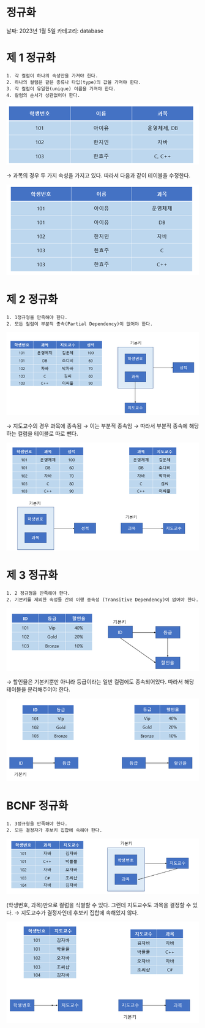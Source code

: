 # 정규화

날짜: 2023년 1월 5일
카테고리: database

# 제 1 정규화

```
1. 각 컬럼이 하나의 속성만을 가져야 한다.
2. 하나의 컬럼은 같은 종류나 타입(type)의 값을 가져야 한다.
3. 각 컬럼이 유일한(unique) 이름을 가져야 한다.
4. 칼럼의 순서가 상관없어야 한다.
```

![Untitled](../images/%EC%A0%95%EA%B7%9C%ED%99%94_1.png)

→ 과목의 경우 두 가지 속성을 가지고 있다. 따라서 다음과 같이 테이블을 수정한다.

![Untitled](../images/%EC%A0%95%EA%B7%9C%ED%99%94_2.png)

# 제 2 정규화

```
1. 1정규형을 만족해야 한다.
2. 모든 컬럼이 부분적 종속(Partial Dependency)이 없어야 한다.
```

![Untitled](../images/%EC%A0%95%EA%B7%9C%ED%99%94_3.png)

→ 지도교수의 경우 과목에 종속됨 → 이는 부분적 종속임 → 따라서 부분적 종속에 해당하는 컬럼을 테이블로 따로 뺀다.

![Untitled](../images/%EC%A0%95%EA%B7%9C%ED%99%94_4.png)

# 제 3 정규화

```
1. 2 정규형을 만족해야 한다.
2. 기본키를 제외한 속성들 간의 이행 종속성 (Transitive Dependency)이 없어야 한다.
```

![Untitled](../images/%EC%A0%95%EA%B7%9C%ED%99%94_5.png)

→ 할인율은 기본키뿐만 아니라 등급이라는 일반 컬럼에도 종속되어있다. 따라서 해당 테이블을 분리해주어야 한다.

![Untitled](../images/%EC%A0%95%EA%B7%9C%ED%99%94_6.png)

# BCNF 정규화

```
1. 3정규형을 만족해야 한다.
2. 모든 결정자가 후보키 집합에 속해야 한다.
```

![Untitled](../images/%EC%A0%95%EA%B7%9C%ED%99%94_7.png)

(학생번호, 과목)만으로 컬럼을 식별할 수 있다. 그런데 지도교수도 과목을 결정할 수 있다. → 지도교수가 결정자인데 후보키 집합에 속해있지 않다.

![Untitled](../images/%EC%A0%95%EA%B7%9C%ED%99%94_8.png)